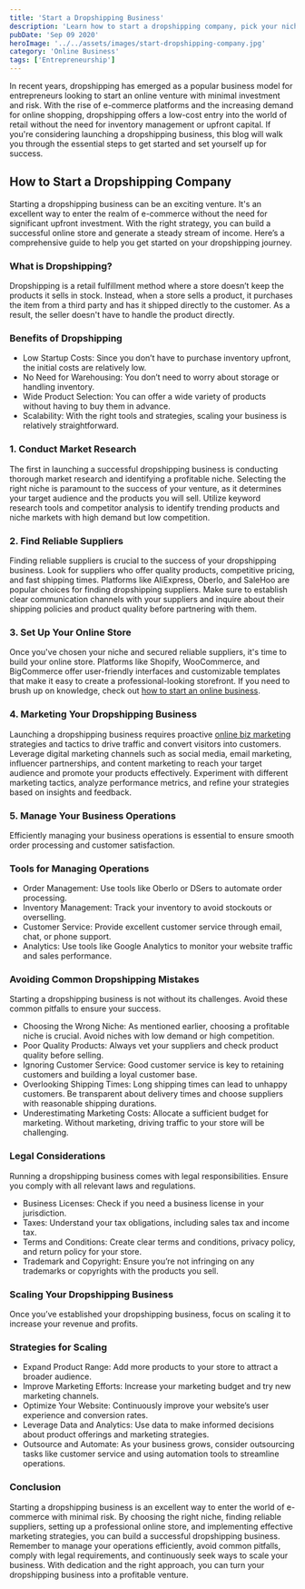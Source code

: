 ```yaml
---
title: 'Start a Dropshipping Business'
description: 'Learn how to start a dropshipping company, pick your niche, secure suppliers and build your store.'
pubDate: 'Sep 09 2020'
heroImage: '../../assets/images/start-dropshipping-company.jpg'
category: 'Online Business'
tags: ['Entrepreneurship']
---
```


In recent years, dropshipping has emerged as a popular business model for entrepreneurs looking to start an online venture with minimal investment and risk. With the rise of e-commerce platforms and the increasing demand for online shopping, dropshipping offers a low-cost entry into the world of retail without the need for inventory management or upfront capital. If you're considering launching a dropshipping business, this blog will walk you through the essential steps to get started and set yourself up for success.

## How to Start a Dropshipping Company

Starting a dropshipping business can be an exciting venture. It's an excellent way to enter the realm of e-commerce without the need for significant upfront investment. With the right strategy, you can build a successful online store and generate a steady stream of income. Here’s a comprehensive guide to help you get started on your dropshipping journey.

### What is Dropshipping?

Dropshipping is a retail fulfillment method where a store doesn’t keep the products it sells in stock. Instead, when a store sells a product, it purchases the item from a third party and has it shipped directly to the customer. As a result, the seller doesn't have to handle the product directly.

### Benefits of Dropshipping

- Low Startup Costs: Since you don’t have to purchase inventory upfront, the initial costs are relatively low.
- No Need for Warehousing: You don’t need to worry about storage or handling inventory.
- Wide Product Selection: You can offer a wide variety of products without having to buy them in advance.
- Scalability: With the right tools and strategies, scaling your business is relatively straightforward.

### 1. Conduct Market Research

The first in launching a successful dropshipping business is conducting thorough market research and identifying a profitable niche. Selecting the right niche is paramount to the success of your venture, as it determines your target audience and the products you will sell. Utilize keyword research tools and competitor analysis to identify trending products and niche markets with high demand but low competition.

### 2. Find Reliable Suppliers

Finding reliable suppliers is crucial to the success of your dropshipping business. Look for suppliers who offer quality products, competitive pricing, and fast shipping times. Platforms like AliExpress, Oberlo, and SaleHoo are popular choices for finding dropshipping suppliers. Make sure to establish clear communication channels with your suppliers and inquire about their shipping policies and product quality before partnering with them.

### 3. Set Up Your Online Store

Once you've chosen your niche and secured reliable suppliers, it's time to build your online store. Platforms like Shopify, WooCommerce, and BigCommerce offer user-friendly interfaces and customizable templates that make it easy to create a professional-looking storefront. If you need to brush up on knowledge, check out [how to start an online business](/blog/how-to-start-an-online-business).

### 4. Marketing Your Dropshipping Business

Launching a dropshipping business requires proactive [online biz marketing](/blog/marketing-a-online-business) strategies and tactics to drive traffic and convert visitors into customers. Leverage digital marketing channels such as social media, email marketing, influencer partnerships, and content marketing to reach your target audience and promote your products effectively. Experiment with different marketing tactics, analyze performance metrics, and refine your strategies based on insights and feedback.

### 5. Manage Your Business Operations

Efficiently managing your business operations is essential to ensure smooth order processing and customer satisfaction.

### Tools for Managing Operations

- Order Management: Use tools like Oberlo or DSers to automate order processing.
- Inventory Management: Track your inventory to avoid stockouts or overselling.
- Customer Service: Provide excellent customer service through email, chat, or phone support.
- Analytics: Use tools like Google Analytics to monitor your website traffic and sales performance.

### Avoiding Common Dropshipping Mistakes

Starting a dropshipping business is not without its challenges. Avoid these common pitfalls to ensure your success.

- Choosing the Wrong Niche: As mentioned earlier, choosing a profitable niche is crucial. Avoid niches with low demand or high competition.
- Poor Quality Products: Always vet your suppliers and check product quality before selling.
- Ignoring Customer Service: Good customer service is key to retaining customers and building a loyal customer base.
- Overlooking Shipping Times: Long shipping times can lead to unhappy customers. Be transparent about delivery times and choose suppliers with reasonable shipping durations.
- Underestimating Marketing Costs: Allocate a sufficient budget for marketing. Without marketing, driving traffic to your store will be challenging.

### Legal Considerations

Running a dropshipping business comes with legal responsibilities. Ensure you comply with all relevant laws and regulations.

- Business Licenses: Check if you need a business license in your jurisdiction.
- Taxes: Understand your tax obligations, including sales tax and income tax.
- Terms and Conditions: Create clear terms and conditions, privacy policy, and return policy for your store.
- Trademark and Copyright: Ensure you’re not infringing on any trademarks or copyrights with the products you sell.

### Scaling Your Dropshipping Business

Once you’ve established your dropshipping business, focus on scaling it to increase your revenue and profits.

### Strategies for Scaling

- Expand Product Range: Add more products to your store to attract a broader audience.
- Improve Marketing Efforts: Increase your marketing budget and try new marketing channels.
- Optimize Your Website: Continuously improve your website’s user experience and conversion rates.
- Leverage Data and Analytics: Use data to make informed decisions about product offerings and marketing strategies.
- Outsource and Automate: As your business grows, consider outsourcing tasks like customer service and using automation tools to streamline operations.

### Conclusion

Starting a dropshipping business is an excellent way to enter the world of e-commerce with minimal risk. By choosing the right niche, finding reliable suppliers, setting up a professional online store, and implementing effective marketing strategies, you can build a successful dropshipping business. Remember to manage your operations efficiently, avoid common pitfalls, comply with legal requirements, and continuously seek ways to scale your business. With dedication and the right approach, you can turn your dropshipping business into a profitable venture.
